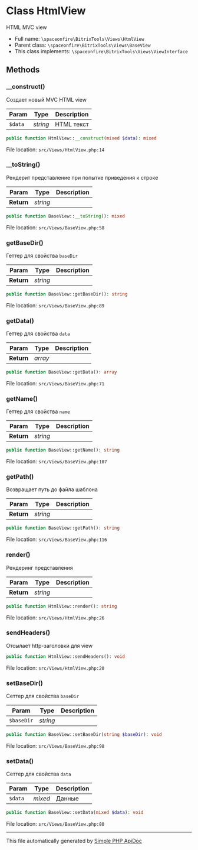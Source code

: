 # Class HtmlView

HTML MVC view

-   Full name: `\spaceonfire\BitrixTools\Views\HtmlView`
-   Parent class: `\spaceonfire\BitrixTools\Views\BaseView`
-   This class implements: `\spaceonfire\BitrixTools\Views\ViewInterface`

## Methods

### \_\_construct()

Создает новый MVC HTML view

| Param   | Type     | Description |
| ------- | -------- | ----------- |
| `$data` | _string_ | HTML текст  |

```php
public function HtmlView::__construct(mixed $data): mixed
```

File location: `src/Views/HtmlView.php:14`

### \_\_toString()

Рендерит представление при попытке приведения к строке

| Param      | Type     | Description |
| ---------- | -------- | ----------- |
| **Return** | _string_ |             |

```php
public function BaseView::__toString(): mixed
```

File location: `src/Views/BaseView.php:58`

### getBaseDir()

Геттер для свойства `baseDir`

| Param      | Type     | Description |
| ---------- | -------- | ----------- |
| **Return** | _string_ |             |

```php
public function BaseView::getBaseDir(): string
```

File location: `src/Views/BaseView.php:89`

### getData()

Геттер для свойства `data`

| Param      | Type    | Description |
| ---------- | ------- | ----------- |
| **Return** | _array_ |             |

```php
public function BaseView::getData(): array
```

File location: `src/Views/BaseView.php:71`

### getName()

Геттер для свойства `name`

| Param      | Type     | Description |
| ---------- | -------- | ----------- |
| **Return** | _string_ |             |

```php
public function BaseView::getName(): string
```

File location: `src/Views/BaseView.php:107`

### getPath()

Возвращает путь до файла шаблона

| Param      | Type     | Description |
| ---------- | -------- | ----------- |
| **Return** | _string_ |             |

```php
public function BaseView::getPath(): string
```

File location: `src/Views/BaseView.php:116`

### render()

Рендеринг представления

| Param      | Type     | Description |
| ---------- | -------- | ----------- |
| **Return** | _string_ |             |

```php
public function HtmlView::render(): string
```

File location: `src/Views/HtmlView.php:26`

### sendHeaders()

Отсылает http-заголовки для view

```php
public function HtmlView::sendHeaders(): void
```

File location: `src/Views/HtmlView.php:20`

### setBaseDir()

Сеттер для свойства `baseDir`

| Param      | Type     | Description |
| ---------- | -------- | ----------- |
| `$baseDir` | _string_ |             |

```php
public function BaseView::setBaseDir(string $baseDir): void
```

File location: `src/Views/BaseView.php:98`

### setData()

Сеттер для свойства `data`

| Param   | Type    | Description |
| ------- | ------- | ----------- |
| `$data` | _mixed_ | Данные      |

```php
public function BaseView::setData(mixed $data): void
```

File location: `src/Views/BaseView.php:80`

---

This file automatically generated by [Simple PHP ApiDoc](https://github.com/spaceonfire/simple-php-apidoc)
